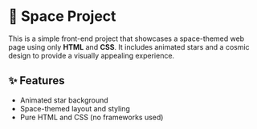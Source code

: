 # 🌌 Space Project

This is a simple front-end project that showcases a space-themed web page using only **HTML** and **CSS**. 
It includes animated stars and a cosmic design to provide a visually appealing experience.

## ✨ Features

- Animated star background
- Space-themed layout and styling
- Pure HTML and CSS (no frameworks used)
